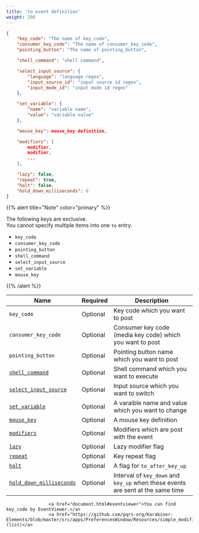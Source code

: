 ```yaml
---
title: 'to event definition'
weight: 200
---
```


```json
{
    "key_code": "The name of key_code",
    "consumer_key_code": "The name of consumer_key_code",
    "pointing_button": "The name of pointing_button",

    "shell_command": "shell command",

    "select_input_source": {
        "language": "language regex",
        "input_source_id": "input source id regex",
        "input_mode_id": "input mode id regex"
    },

    "set_variable": {
        "name": "variable name",
        "value": "variable value"
    },

    "mouse_key": mouse_key definition,

    "modifiers": [
        modifier,
        modifier,
        ...
    ],

    "lazy": false,
    "repeat": true,
    "halt": false,
    "hold_down_milliseconds": 0
}
```

{{% alert title="Note" color="primary" %}}

The following keys are exclusive.<br/>
You cannot specify multiple items into one `to` entry.

-   `key_code`
-   `consumer_key_code`
-   `pointing_button`
-   `shell_command`
-   `select_input_source`
-   `set_variable`
-   `mouse_key`

{{% /alert %}}

| Name                                                | Required | Description                                                                     |
| --------------------------------------------------- | -------- | ------------------------------------------------------------------------------- |
| `key_code`                                          | Optional | Key code which you want to post                                                 |
| `consumer_key_code`                                 | Optional | Consumer key code (media key code) which you want to post                       |
| `pointing_button`                                   | Optional | Pointing button name which you want to post                                     |
| [`shell_command`](shell-command/)                   | Optional | Shell command which you want to execute                                         |
| [`select_input_source`](select-input-source/)       | Optional | Input source which you want to switch                                           |
| [`set_variable`](set-variable/)                     | Optional | A varaible name and value which you want to change                              |
| [`mouse_key`](mouse-key/)                           | Optional | A mouse key definition                                                          |
| [`modifiers`](modifiers/)                           | Optional | Modifiers which are post with the event                                         |
| [`lazy`](lazy/)                                     | Optional | Lazy modifier flag                                                              |
| [`repeat`](repeat/)                                 | Optional | Key repeat flag                                                                 |
| [`halt`](halt/)                                     | Optional | A flag for `to_after_key_up`                                                    |
| [`hold_down_milliseconds`](hold-down-milliseconds/) | Optional | Interval of `key_down` and `key_up` when these events are sent at the same time |

```text
                <a href="document.html#eventviewer">You can find key_code by EventViewer.</a>
                <a href="https://github.com/pqrs-org/Karabiner-Elements/blob/master/src/apps/PreferencesWindow/Resources/simple_modifications.json">(list)</a>
```
